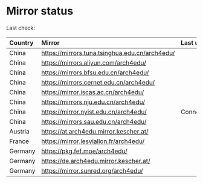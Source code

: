 <script src="./time.js"></script>
# Mirror status
Last check: <script type="text/javascript">localize(1718529695.7705476);</script>

|Country|Mirror|Last update|
|:------|:-----|:----------|
|China|https://mirrors.tuna.tsinghua.edu.cn/arch4edu/|<script type="text/javascript">localize(1718476521);</script>|
|China|https://mirrors.aliyun.com/arch4edu/|<script type="text/javascript">localize(1718476521);</script>|
|China|https://mirrors.bfsu.edu.cn/arch4edu/|<script type="text/javascript">localize(1718476521);</script>|
|China|https://mirrors.cernet.edu.cn/arch4edu/|<script type="text/javascript">localize(1718476521);</script>|
|China|https://mirror.iscas.ac.cn/arch4edu/|<script type="text/javascript">localize(1718476521);</script>|
|China|https://mirrors.nju.edu.cn/arch4edu/|<script type="text/javascript">localize(1718476521);</script>|
|China|https://mirror.nyist.edu.cn/arch4edu/|ConnectionError|
|China|https://mirrors.sau.edu.cn/arch4edu/|<script type="text/javascript">localize(1718476521);</script>|
|Austria|https://at.arch4edu.mirror.kescher.at/|<script type="text/javascript">localize(1718476521);</script>|
|France|https://mirror.lesviallon.fr/arch4edu/|<script type="text/javascript">localize(1718476521);</script>|
|Germany|https://pkg.fef.moe/arch4edu/|<script type="text/javascript">localize(1718476521);</script>|
|Germany|https://de.arch4edu.mirror.kescher.at/|<script type="text/javascript">localize(1718476521);</script>|
|Germany|https://mirror.sunred.org/arch4edu/|<script type="text/javascript">localize(1718476521);</script>|

<script src="./tablefilter/tablefilter.js"></script>
<script src="./table.js"></script>